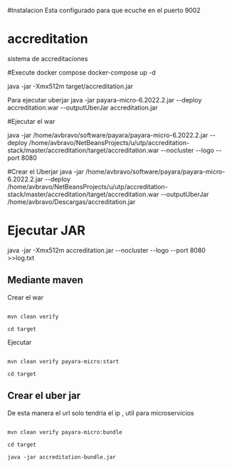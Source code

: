 #Instalacion
Esta configurado para que ecuche en el puerto 9002




# accreditation
sistema de accreditaciones



#Execute docker compose
docker-compose up -d

java -jar -Xmx512m target/accreditation.jar 



Para ejecutar uberjar
java -jar payara-micro-6.2022.2.jar --deploy accreditation.war --outputUberJar accreditation.jar


#Ejecutar el war


java -jar /home/avbravo/software/payara/payara-micro-6.2022.2.jar  --deploy /home/avbravo/NetBeansProjects/u/utp/accreditation-stack/master/accreditation/target/accreditation.war --nocluster --logo --port 8080


#Crear  el Uberjar
java -jar   /home/avbravo/software/payara/payara-micro-6.2022.2.jar --deploy /home/avbravo/NetBeansProjects/u/utp/accreditation-stack/master/accreditation/target/accreditation.war --outputUberJar /home/avbravo/Descargas/accreditation.jar 



# Ejecutar JAR

 java -jar -Xmx512m accreditation.jar --nocluster --logo --port 8080 >>log.txt


## Mediante maven

Crear el war
```shell

mvn clean verify

cd target

````


Ejecutar 

```shell

mvn clean verify payara-micro:start

cd target

````

## Crear el uber jar

De esta manera el url solo tendria el ip , util para microservicios

```shell

mvn clean verify payara-micro:bundle

cd target

java -jar accreditation-bundle.jar
````